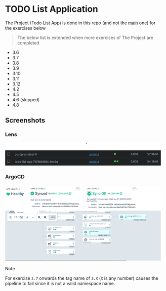 # TODO List Application

The Project (Todo List App) is done in this repo (and not the [main](https://github.com/aritrabiswas2004/devops-with-kubernetes) one) for the exercises below

> The below list is extended when more exercises of The Project are completed

- 3.6
- 3.7
- 3.8
- 3.9
- 3.10
- 3.11
- 3.12
- 4.2
- 4.5
- ~~4.6~~ (skipped)
- 4.8

## Screenshots

### Lens

![Lens Screenshot](./images/lens.png)

### ArgoCD

![ArgoCD](./images/argo.png)

> [!NOTE]
> For exercise `3.7` onwards the tag name of `3.X` (`X` is any number) causes the pipeline to fail since it is not a valid namespace name. 
